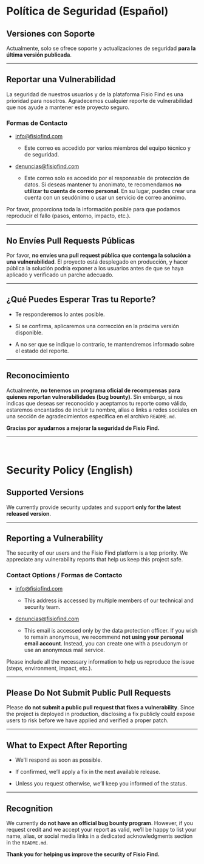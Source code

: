 # Política de Seguridad (Español)

## Versiones con Soporte

Actualmente, solo se ofrece soporte y actualizaciones de seguridad **para la última versión publicada**.

---

## Reportar una Vulnerabilidad

La seguridad de nuestros usuarios y de la plataforma Fisio Find es una prioridad para nosotros. Agradecemos cualquier reporte de vulnerabilidad que nos ayude a mantener este proyecto seguro.

### Formas de Contacto

- [info@fisiofind.com](mailto:info@fisiofind.com)  

  - Este correo es accedido por varios miembros del equipo técnico y de seguridad.

- [denuncias@fisiofind.com](mailto:denuncias@fisiofind.com)  

  - Este correo solo es accedido por el responsable de protección de datos. Si deseas mantener tu anonimato, te recomendamos **no utilizar tu cuenta de correo personal**. En su lugar, puedes crear una cuenta con un seudónimo o usar un servicio de correo anónimo.
  
Por favor, proporciona toda la información posible para que podamos reproducir el fallo (pasos, entorno, impacto, etc.).

---

## No Envíes Pull Requests Públicas
 
Por favor, **no envíes una pull request pública que contenga la solución a una vulnerabilidad**. El proyecto está desplegado en producción, y hacer pública la solución podría exponer a los usuarios antes de que se haya aplicado y verificado un parche adecuado.

---

## ¿Qué Puedes Esperar Tras tu Reporte?

- Te responderemos lo antes posible.

- Si se confirma, aplicaremos una corrección en la próxima versión disponible.

- A no ser que se indique lo contrario, te mantendremos informado sobre el estado del reporte.

---

## Reconocimiento

Actualmente, **no tenemos un programa oficial de recompensas para quienes reportan vulnerabilidades (bug bounty)**. Sin embargo, si nos indicas que deseas ser reconocido y aceptamos tu reporte como válido, estaremos encantados de incluir tu nombre, alias o links a redes sociales en una sección de agradecimientos específica en el archivo `README.md`.


**Gracias por ayudarnos a mejorar la seguridad de Fisio Find.**

---

<br>

# Security Policy (English)

## Supported Versions

We currently provide security updates and support **only for the latest released version**.  

---

## Reporting a Vulnerability 

The security of our users and the Fisio Find platform is a top priority. We appreciate any vulnerability reports that help us keep this project safe.

### Contact Options / Formas de Contacto

- [info@fisiofind.com](mailto:info@fisiofind.com)  
  - This address is accessed by multiple members of our technical and security team.  

- [denuncias@fisiofind.com](mailto:denuncias@fisiofind.com)  
  - This email is accessed only by the data protection officer. If you wish to remain anonymous, we recommend **not using your personal email account**. Instead, you can create one with a pseudonym or use an anonymous mail service.  

Please include all the necessary information to help us reproduce the issue (steps, environment, impact, etc.).  

---

## Please Do Not Submit Public Pull Requests
 
Please **do not submit a public pull request that fixes a vulnerability**. Since the project is deployed in production, disclosing a fix publicly could expose users to risk before we have applied and verified a proper patch.


---

## What to Expect After Reporting

- We'll respond as soon as possible.

- If confirmed, we’ll apply a fix in the next available release.

- Unless you request otherwise, we’ll keep you informed of the status.

---

## Recognition

We currently **do not have an official bug bounty program**. However, if you request credit and we accept your report as valid, we’ll be happy to list your name, alias, or social media links in a dedicated acknowledgments section in the `README.md`.

**Thank you for helping us improve the security of Fisio Find.**  

